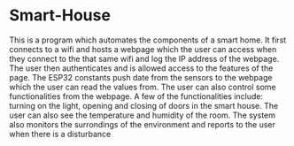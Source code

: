 # Smart-House
This is a program which automates the components of a smart home.
It first connects to a wifi and hosts a webpage which the user can access when they connect to the that same wifi and log the IP address of the webpage.
The user then authenticates and is allowed access to the features of the page.
The ESP32 constants push date from the sensors to the webpage which the user can read the values from.
The user can also control some functionalities from the webpage. A few of the functionalities include: turning on the light, opening and closing of doors in the smart house. 
The user can also see the temperature and humidity of the room.
The system also monitors the surrondings of the environment and reports to the user when there is a disturbance
